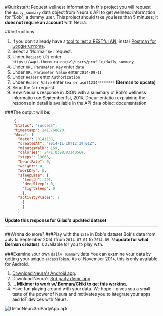 
#Quickstart: Request wellness information
In this project you will request the `daily_summary` data object from Neura's API to get wellness information for "Bob", a dummy user.  This project should take you less than 5 minutes; it **does not require an account** with Neura.

##Instructions
  1.  If you don't already have a [tool to test a RESTful API](http://stackoverflow.com/questions/13965959/what-tools-can-i-use-to-test-restful-api), install [Postman for Google Chrome](http://www.getpostman.com/).
  2. Select a 'Normal' `Get` request.
  3. Under `Request URL` enter `https://wapi.theneura.com/v1/users/profile/daily_summary`  
  4. Under `URL Parameter Key` enter `date`
  5. Under `URL Parameter Value` enter `2014-09-01`
  6. Under `Header` enter `Authorization`
  7. Under  `Header Value` enter `Bearer asdf1234********` **(Berman to update)**
  8. Send the `Get` request
  9. View Neura's response in JSON with a summary of Bob's wellness information on September 1st, 2014.  Documentation explaining the response in detail is available in the [API data object](https://github.com/mikimer/Neura_documentation/blob/master/text/endpoints.md) documentation. 

###The output will be:
```json
    {
    "status": "success",
    "timestamp": 1415768620,
    "data": {
      "date": 20141108,
      "createdAt": "2014-11-10T12:34:01Z",
      "minutesWalk": 169,
      "calories": 2471.0398383140564,
      "steps": 19665,
      "heartRate": 0,
      "weight": 0,
      "workDay": 0,
      "sleepData": {
        "length": 290,
        "deepSleep": 0,
        "lightSleep": 0
        },
      "activityPlaces": [ 
        ]
        }
      }
```
**Update this response for Gilad's updated dataset**

-----

##Wanna do more? 
###Play with the `date` in Bob's dataset 
Bob's data from July to September 2014 (from `2014-07-01` to `2014-09-30`**update for what Berman creates**) is available for you to play with. 

###Examine your own `daily_summary` data
You can examine your data by getting your unique `accessToken`.  As of November 2014, this is only available for Android.  

  1. [Download Neura's Android app](https://play.google.com/store/apps/details?id=com.neura.weave&hl=en). 
  2. Download Neura's [3rd party demo app](https://github.com/mikimer/Neura_documentation/blob/master/resources/DemoNeura3rdPartyApp.apk)
  3. ... **Mikimer to work w/ Berman/Chiki to get this working.**
  4. Have fun playing around with your data. We hope it gives you a small taste of the power of Neura and motivates you to integrate your apps and IoT devices with Neura.

![DemoNeura3rdPartyApp.apk](https://github.com/mikimer/Neura_documentation/blob/master/resources/Screenshot_DemoNeura3rdPartyApp.png)

